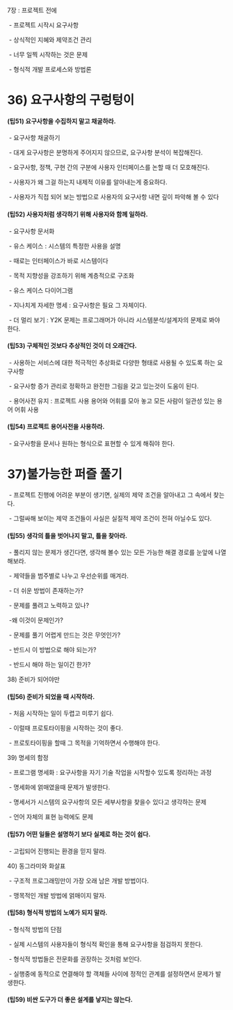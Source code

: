 7장 : 프로젝트 전에

 - 프로젝트 시작시 요구사항

 - 상식적인 지혜와 제약조건 관리

 - 너무 일찍 시작하는 것은 문제

 - 형식적 개발 프로세스와 방법론

# 36\) 요구사항의 구렁텅이

#### \(팁51\) 요구사항을 수집하지 말고 채굴하라.

 - 요구사항 채굴하기

 - 대게 요구사항은 분명하게 주어지지 않으므로, 요구사항 분석이 복잡해진다.

 - 요구사항, 정책, 구현 간의 구분에 사용자 인터페이스를 논할 때 더 모호해진다.

 - 사용자가 왜 그걸 하는지 내제적 이유를 알아내는게 중요하다.

 - 사용자가 직접 되어 보는 방법으로 사용자의 요구사항 내면 깊이 파악해 볼 수 있다

#### \(팁52\) 사용자처럼 생각하기 위해 사용자와 함께 일하라.

 - 요구사항 문서화

 - 유스 케이스 : 시스템의 특정한 사용을 설명

 - 때로는 인터페이스가 바로 시스템이다

 - 목적 지향성을 강조하기 위해 계층적으로 구조화

 - 유스 케이스 다이어그램

 - 지나치게 자세한 명세 : 요구사항은 필요 그 자체이다.

 - 더 멀리 보기 : Y2K 문제는 프로그래머가 아니라 시스템분석/설계자의 문제로 봐야 한다.

#### \(팁53\) 구체적인 것보다 추상적인 것이 더 오래간다.

 - 사용하는 서비스에 대한 적극적인 추상화로 다양한 형태로 사용될 수 있도록 하는 요구사항

 - 요구사항 증가 관리로 정확하고 완전한 그림을 갖고 있는것이 도움이 된다.

 - 용어사전 유지 : 프로젝트 사용 용어와 어휘를 모아 놓고 모든 사람이 일관성 있는 용어 어휘 사용

#### \(팁54\) 프로젝트 용어사전을 사용하라.

 - 요구사항을 문서나 원하는 형식으로 표현할 수 있게 해줘야 한다.

# 37\)불가능한 퍼즐 풀기

 - 프로젝트 진행에 어려운 부분이 생기면, 실제의 제약 조건을 알아내고 그 속에서 찾는다.

 - 그럴싸해 보이는 제약 조건들이 사실은 실질적 제약 조건이 전혀 아닐수도 있다.

#### \(팁55\) 생각의 틀을 벗어나지 말고, 틀을 찾아라.

 - 풀리지 않는 문제가 생긴다면, 생각해 볼수 있는 모든 가능한 해결 경로를 눈앞에 나열해보라.

 - 제약들을 범주별로 나누고 우선순위를 매겨라.

 - 더 쉬운 방법이 존재하는가?

 - 문제를 풀려고 노력하고 있나?

 -왜 이것이 문제인가?

 - 문제를 풀기 어렵게 만드는 것은 무엇인가?

 - 반드시 이 방법으로 해야 되는가?

 - 반드시 해야 하는 일이긴 한가?

38\) 준비가 되어야만

#### \(팁56\) 준비가 되었을 때 시작하라.

 - 처음 시작하는 일이 두렵고 미루기 쉽다.

 - 이럴때 프로토타이핑을 시작하는 것이 좋다.

 - 프로토타이핑을 할때 그 목적을 기억하면서 수행해야 한다.

39\) 명세의 함정

 - 프로그램 명세화 : 요구사항을 자기 기술 작업을 시작할수 있도록 정리하는 과정

 - 명세화에 얽매였을때 문제가 발생한다.

 - 명세서가 시스템의 요구사항의 모든 세부사항을 찾을수 있다고 생각하는 문제

 - 언어 자체의 표현 능력에도 문제

#### \(팁57\) 어떤 일들은 설명하기 보다 실제로 하는 것이 쉽다.

 - 고립되어 진행되는 환경을 믿지 말라.

40\) 동그라미와 화살표

 - 구조적 프로그래밍만이 가장 오래 남은 개발 방법이다.

 - 맹목적인 개발 방법에 얽매이지 말자.

#### \(팁58\) 형식적 방법의 노예가 되지 말라.

 - 형식적 방법의 단점

 - 실제 시스템의 사용자들이 형식적 확인을 통해 요구사항을 점검하지 못한다.

 - 형식적 방법들은 전문화를 권장하는 것처럼 보인다.

 - 실행중에 동적으로 연결해야 할 객체들 사이에 정적인 관계를 설정하면서 문제가 발생한다.

#### \(팁59\) 비싼 도구가 더 좋은 설계를 낳지는 않는다.



